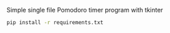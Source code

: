 Simple single file Pomodoro timer program with tkinter  

```bash
pip install -r requirements.txt
```